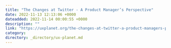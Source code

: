 ```yaml
---
title: "The Changes at Twitter - A Product Manager’s Perspective"
date: 2022-11-13 12:13:06 +0000
dateadded: 2022-11-14 00:00:55 +0000
description: ""
link: "https://uxplanet.org/the-changes-at-twitter-a-product-managers-perspective-8f19e927474e?source=rss----819cc2aaeee0---4"
category:
directory: _directory/ux-planet.md
---
```

